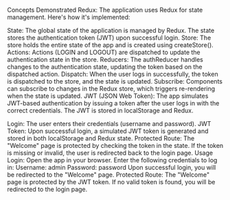 Concepts Demonstrated
Redux:
The application uses Redux for state management. Here's how it's implemented:

State: The global state of the application is managed by Redux. The state stores the authentication token (JWT) upon successful login.
Store: The store holds the entire state of the app and is created using createStore().
Actions: Actions (LOGIN and LOGOUT) are dispatched to update the authentication state in the store.
Reducers: The authReducer handles changes to the authentication state, updating the token based on the dispatched action.
Dispatch: When the user logs in successfully, the token is dispatched to the store, and the state is updated.
Subscribe: Components can subscribe to changes in the Redux store, which triggers re-rendering when the state is updated.
JWT (JSON Web Token):
The app simulates JWT-based authentication by issuing a token after the user logs in with the correct credentials. The JWT is stored in localStorage and Redux.

Login: The user enters their credentials (username and password).
JWT Token: Upon successful login, a simulated JWT token is generated and stored in both localStorage and Redux state.
Protected Route: The "Welcome" page is protected by checking the token in the state. If the token is missing or invalid, the user is redirected back to the login page.
Usage
Login:
Open the app in your browser.
Enter the following credentials to log in:
Username: admin
Password: password
Upon successful login, you will be redirected to the "Welcome" page.
Protected Route:
The "Welcome" page is protected by the JWT token. If no valid token is found, you will be redirected to the login page.
